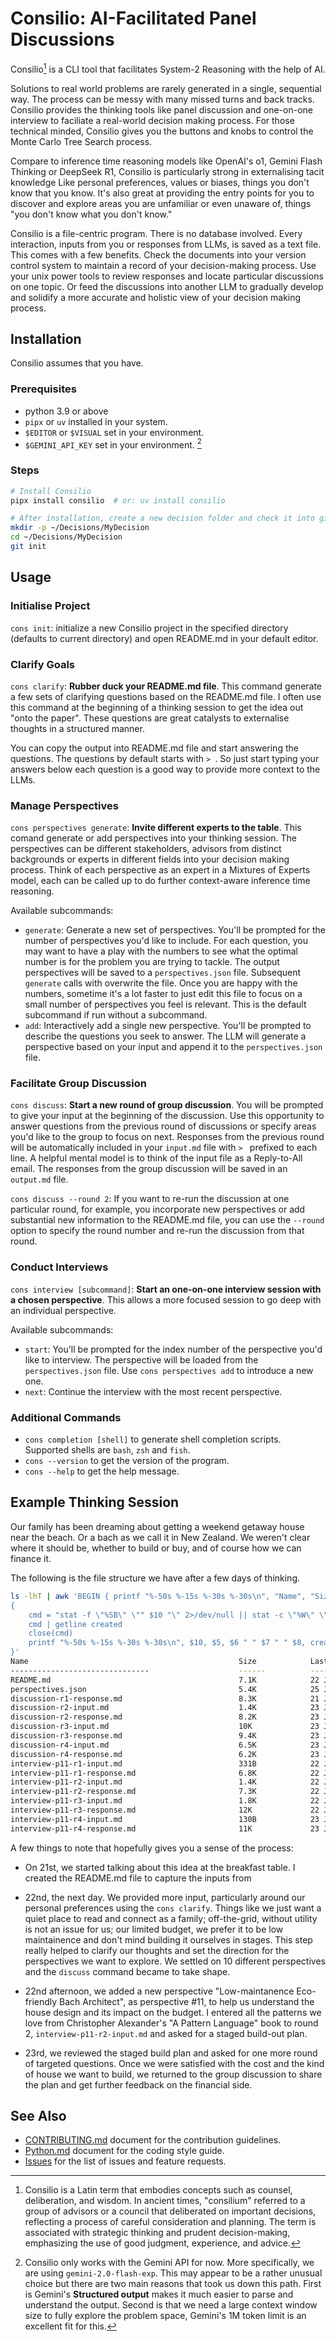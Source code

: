 # Consilio: AI-Facilitated Panel Discussions

Consilio[^1] is a CLI tool that facilitates System-2 Reasoning with the help of 
AI. 

Solutions to real world problems are rarely generated in a single, sequential
way. The process can be messy with many missed turns and back tracks. Consilio
provides the thinking tools like panel discussion and one-on-one interview to
faciliate a real-world decision making process. For those technical minded,
Consilio gives you the buttons and knobs to control the Monte Carlo Tree Search
process. 

Compare to inference time reasoning models like OpenAI's o1, Gemini Flash
Thinking or DeepSeek R1, Consilio is particularly strong in externalising tacit
knowledge Like personal preferences, values or biases, things you don't know
that you know. It's also great at providing the entry points for you to
discover and explore areas you are unfamiliar or even unaware of, things "you
don't know what you don't know." 

Consilio is a file-centric program. There is no database involved. Every
interaction, inputs from you or responses from LLMs, is saved as a text file.
This comes with a few benefits. Check the documents into your version control
system to maintain a record of your decision-making process. Use your unix
power tools to review responses and locate particular discussions on one topic.
Or feed the discussions into another LLM to gradually develop and solidify a
more accurate and holistic view of your decision making process.


## Installation

Consilio assumes that you have.

### Prerequisites

- python 3.9 or above
- `pipx` or `uv` installed in your system.
- `$EDITOR` or `$VISUAL` set in your environment.
- `$GEMINI_API_KEY` set in your environment. [^2]


### Steps

```bash
# Install Consilio
pipx install consilio  # or: uv install consilio

# After installation, create a new decision folder and check it into git
mkdir -p ~/Decisions/MyDecision
cd ~/Decisions/MyDecision
git init
```

## Usage

### Initialise Project

`cons init`: initialize a new Consilio project in the specified directory (defaults to
current directory) and open README.md in your default editor. 


### Clarify Goals

`cons clarify`: **Rubber duck your README.md file**. This command generate a
few sets of clarifying questions based on the README.md file. I often use this
command at the beginning of a thinking session to get the idea out "onto the
paper". These questions are great catalysts to externalise thoughts in a
structured manner.

You can copy the output into README.md file and start answering the questions.
The questions by default starts with `> `. So just start typing your answers
below each question is a good way to provide more context to the LLMs.


### Manage Perspectives

`cons perspectives generate`: **Invite different experts to the table**.
This comand generate or add perspectives into your thinking session. The
perspectives can be different stakeholders, advisors from distinct backgrounds
or experts in different fields into your decision making process. Think of each 
perspective as an expert in a Mixtures of Experts model, each can be called up
to do further context-aware inference time reasoning.

Available subcommands:

- `generate`: Generate a new set of perspectives. You'll be prompted for the
  number of perspectives you'd like to include. For each question, you may want
  to have a play with the numbers to see what the optimal number is for the
  problem you are trying to tackle. The output perspectives will be saved to a
  `perspectives.json` file. Subsequent `generate` calls with overwrite the
  file. Once you are happy with the numbers, sometime it's a lot faster to just
  edit this file to focus on a small number of perspectives you feel is
  relevant. This is the default subcommand if run without a subcommand. 
- `add`: Interactively add a single new perspective. You'll be prompted to
  describe the questions you seek to answer. The LLM will generate a
  perspective based on your input and append it to the `perspectives.json`
  file.


### Facilitate Group Discussion

`cons discuss`: **Start a new round of group discussion**. You will be prompted
to give your input at the beginning of the discussion. Use this opportunity to
answer questions from the previous round of discussions or specify areas you'd
like to the group to focus on next. Responses from the previous round will be
automatically included in your `input.md` file with `> ` prefixed to each line.
A helpful mental model is to think of the input file as a Reply-to-All email. 
The responses from the group discussion will be saved in an `output.md` file.

`cons discuss --round 2`: If you want to re-run the discussion at one particular round, for example, you
incorporate new perspectives or add substantial new information to the README.md
file, you can use the `--round` option to specify the round number and re-run the
discussion from that round. 

### Conduct Interviews

`cons interview [subcommand]`: **Start an one-on-one interview session with a
chosen perspective**. This allows a more focused session to go deep with an
individual perspective. 

Available subcommands:

- `start`: You'll be prompted for the index number of the perspective you'd
  like to interview. The perspective will be loaded from the
  `perspectives.json` file. Use `cons perspectives add` to introduce a new one.
- `next`: Continue the interview with the most recent perspective.


### Additional Commands

- `cons completion [shell]` to generate shell completion scripts. Supported shells are `bash`, `zsh` and `fish`.
- `cons --version` to get the version of the program.
- `cons --help` to get the help message.


## Example Thinking Session 

Our family has been dreaming about getting a weekend getaway house near the
beach. Or a bach as we call it in New Zealand. We weren't clear where it
should be, whether to build or buy, and of course how we can finance it. 

The following is the file structure we have after a few days of thinking.

```bash
ls -lhT | awk 'BEGIN { printf "%-50s %-15s %-30s %-30s\n", "Name", "Size", "Last Modified", "Created" }
{
    cmd = "stat -f \"%SB\" \"" $10 "\" 2>/dev/null || stat -c \"%W\" \"" $10 "\" 2>/dev/null"
    cmd | getline created
    close(cmd)
    printf "%-50s %-15s %-30s %-30s\n", $10, $5, $6 " " $7 " " $8, created
}'
Name                                               Size            Last Modified                  Created
-------------------------------                    ------          ---------------                 -------------------
README.md                                          7.1K            22 Jan 10:58:50                Jan 21 09:28:50 2025
perspectives.json                                  5.4K            25 Jan 09:32:02                Jan 21 10:04:27 2025
discussion-r1-response.md                          8.3K            21 Jan 09:39:10                Jan 22 09:39:10 2025
discussion-r2-input.md                             1.4K            23 Jan 11:35:37                Jan 23 11:35:37 2025
discussion-r2-response.md                          8.2K            23 Jan 11:59:07                Jan 23 11:59:07 2025
discussion-r3-input.md                             10K             23 Jan 12:22:21                Jan 23 12:22:21 2025
discussion-r3-response.md                          9.4K            23 Jan 12:43:45                Jan 23 12:43:45 2025
discussion-r4-input.md                             6.5K            23 Jan 13:08:13                Jan 23 13:08:13 2025
discussion-r4-response.md                          6.2K            23 Jan 16:56:12                Jan 23 16:56:12 2025
interview-p11-r1-input.md                          331B            22 Jan 12:32:58                Jan 22 12:32:58 2025
interview-p11-r1-response.md                       6.8K            22 Jan 12:33:07                Jan 22 12:33:07 2025
interview-p11-r2-input.md                          1.4K            22 Jan 12:35:02                Jan 22 12:32:40 2025
interview-p11-r2-response.md                       7.3K            22 Jan 12:35:16                Jan 22 12:35:16 2025
interview-p11-r3-input.md                          1.8K            22 Jan 16:25:13                Jan 22 16:23:31 2025
interview-p11-r3-response.md                       12K             22 Jan 16:25:34                Jan 22 16:25:34 2025
interview-p11-r4-input.md                          130B            23 Jan 11:15:50                Jan 23 11:15:50 2025
interview-p11-r4-response.md                       11K             23 Jan 11:16:10                Jan 23 11:16:10 2025
```

A few things to note that hopefully gives you a sense of the process:

* On 21st, we started talking about this idea at the breakfast table. I created
  the README.md file to capture the inputs from 

* 22nd, the next day. We provided more input, particularly around our personal
  preferences using the `cons clarify`. Things like we just want a quiet place
  to read and connect as a family; off-the-grid, without utility is not an
  issue for us; our limited budget, we prefer it to be low maintainence and
  don't mind building it ourselves in stages. This step really helped to
  clarify our thoughts and set the direction for the perspectives we want to
  explore. We settled on 10 different perspectives and the `discuss` command
  became to take shape.

* 22nd afternoon, we added a new perspective "Low-maintanence Eco-friendly Bach
  Architect", as perspective #11, to help us understand the house design and its
  impact on the budget. I entered all the patterns we love from Christopher
  Alexander's "A Pattern Language" book to round 2, `interview-p11-r2-input.md`
  and asked for a staged build-out plan.

* 23rd, we reviewed the staged build plan and asked for one more round of
  targeted questions. Once we were satisfied with the cost and the kind of
  house we want to build, we returned to the group discussion to share the plan
  and get further feedback on the financial side.


## See Also

- [CONTRIBUTING.md](CONTRIBUTING.md) document for the contribution guidelines.
- [Python.md](Python.md) document for the coding style guide.
- [Issues](https://github.com/alexdong/consilio/issues) for the list of issues and feature requests.

[^1]: Consilio is a Latin term that embodies concepts such as counsel, deliberation, and wisdom. In ancient times, "consilium" referred to a group of advisors or a council that deliberated on important decisions, reflecting a process of careful consideration and planning. The term is associated with strategic thinking and prudent decision-making, emphasizing the use of good judgment, experience, and advice.
[^2]: Consilio only works with the Gemini API for now. More specifically, we are using `gemini-2.0-flash-exp`. This may appear to be a rather unusual choice but there are two main reasons that took us down this path. First is Gemini's **Structured output** makes it much easier to parse and understand the output. Second is that we need a large context window size to fully explore the problem space, Gemini's 1M token limit is an excellent fit for this.
[^3]: Just like LISP's `cons`, Consilio builds up structures that you can manipulate, shape and transform. A tool that helps you to construct your thoughts, opinions, and decisions in a structured manner.
